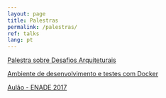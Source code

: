 ```yaml
---
layout: page
title: Palestras
permalink: /palestras/
ref: talks
lang: pt
---
```



[Palestra sobre Desafios Arquiteturais](https://docs.google.com/presentation/d/1szWaCgxGIsi6Fsv6pVUtWgWBAfV69xAJZOSWnyqgGkY/preview)

[Ambiente de desenvolvimento e testes com Docker](https://docs.google.com/presentation/d/1hlsksZh8ha_V7rBbPq5PP7GHivC47GYzDWGua7LN_dQ/preview)

[Aulão - ENADE 2017](https://docs.google.com/presentation/d/1jTZuwFM8TJHUExoTXdCjDgO-K5baU7kugUuebYLGrs0/preview)
